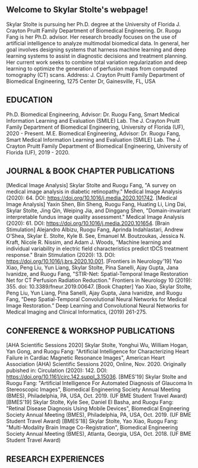 ## Welcome to Skylar Stolte's webpage!
Skylar Stolte is pursuing her Ph.D. degree at the University of Florida J. Crayton Pruitt Family Department of Biomedical Engineering. Dr. Ruogu Fang is her Ph.D. advisor. Her research broadly focuses on the use of artificial intelligence to analyze multimodal biomedical data. In general, her goal involves designing systems that harness machine learning and deep learning systems to assist in diagnostic decisions and treatment planning. Her current work seeks to combine total variation regularization and deep learning to optimize the generation of perfusion maps from computed tomography (CT) scans. 
Address: J. Crayton Pruitt Family Department of Biomedical Engineering, 1275 Center Dr, Gainesville, FL, USA

## EDUCATION 
Ph.D. Biomedical Engineering, Advisor: Dr. Ruogu Fang, Smart Medical Information Learning and Evaluation (SMILE) Lab. The J. Crayton Pruitt Family Department of Biomedical Engineering, University of Florida (UF), 2020 - Present.
M.E. Biomedical Engineering, Advisor: Dr. Ruogu Fang, Smart Medical Information Learning and Evaluation (SMILE) Lab. The J. Crayton Pruitt Family Department of Biomedical Engineering, University of Florida (UF), 2019 - 2020.

## JOURNAL & BOOK CHAPTER PUBLICATIONS
[Medical Image Analysis] Skylar Stolte and Ruogu Fang, "A survey on medical image analysis in diabetic retinopathy." Medical Image Analysis (2020): 64. DOI: https://doi.org/10.1016/j.media.2020.101742.
[Medical Image Analysis] Yaxin Shen, Bin Sheng, Ruogu Fang, Huating Li, Ling Dai, Skylar Stolte, Jing Qin, Weiping Jia, and Dinggang Shen, "Domain-invariant interpretable fundus image quality assessment." Medical Image Analysis (2020): 61. DOI: https://doi.org/10.1016/j.media.2020.101654.
[Brain Stimulation] Alejandro Albizu, Ruogu Fang, Aprinda Indahlastari, Andrew O’Shea, Skylar E. Stolte, Kyle B. See, Emanuel M. Boutzoukas, Jessica N. Kraft, Nicole R. Nissim, and Adam J. Woods, "Machine learning and individual variability in electric field characteristics predict tDCS treatment response." Brain Stimulation (2020): 13. DOI: https://doi.org/10.1016/j.brs.2020.10.001.
[Frontiers in Neurology'19] Yao Xiao, Peng Liu, Yun Liang, Skylar Stolte, Pina Sanelli, Ajay Gupta, Jana Ivanidze, and Ruogu Fang, "STIR-Net: Spatial-Temporal Image Restoration Net for CT Perfusion Radiation Reduction." Frontiers in Neurology 10 (2019): 355. doi: 10.3389/fneur.2019.00647.
[Book Chapter] Yao Xiao, Skylar Stolte, Peng Liu, Yun Liang, Pina Sanelli, Ajay Gupta, Jana Ivanidze, and Ruogu Fang, ”Deep Spatial-Temporal Convolutional Neural Networks for Medical Image Restoration.” Deep Learning and Convolutional Neural Networks for Medical Imaging and Clinical Informatics, (2019) 261-275.

## CONFERENCE & WORKSHOP PUBLICATIONS
[AHA Scientific Sessions 2020] Skylar Stolte, Yonghui Wu, William Hogan, Yan Gong, and Ruogu Fang: "Artificial Intelligence for Characterizing Heart Failure in Cardiac Magnetic Resonance Images", American Heart Association (AHA) Scientific Sessions 2020, Online, Nov. 2020. Originally pubished in: Circulation (2020): 142. DOI: https://doi.org/10.1161/circ.142.suppl_3.15036.
[BMES'19] Skylar Stolte and Ruogu Fang: "Artificial Intelligence For Automated Diagnosis of Glaucoma In Stereoscopic Images", Biomedical Engineering Society Annual Meeting (BMES), Philadelphia, PA, USA, Oct. 2019. (UF BME Student Travel Award)
[BMES'19] Skylar Stolte, Kyle See, Daniel El Basha, and Ruogu Fang: "Retinal Disease Diagnosis Using Mobile Devices", Biomedical Engineering Society Annual Meeting (BMES), Philadelphia, PA, USA, Oct. 2019. (UF BME Student Travel Award)
[BMES'18] Skylar Stolte, Yao Xiao, Ruogu Fang: "Multi-Modality Brain Image Co-Registration", Biomedical Engineering Society Annual Meeting (BMES), Atlanta, Georgia, USA, Oct. 2018. (UF BME Student Travel Award)


## RESEARCH EXPERIENCES
